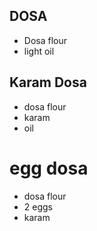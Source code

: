 DOSA
---
* Dosa flour
* light oil

Karam Dosa
---
* dosa flour
* karam
* oil

# egg dosa

* dosa flour
* 2 eggs
* karam